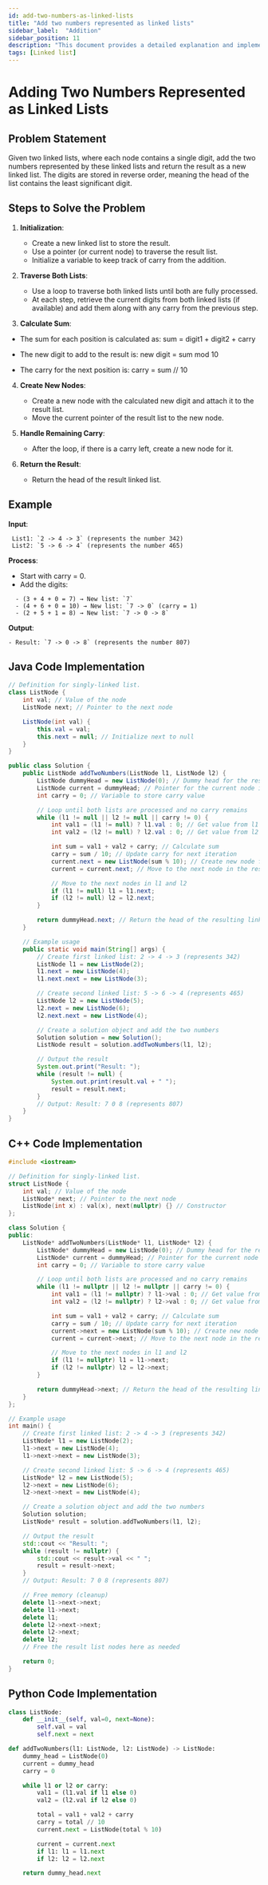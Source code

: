```yaml
---
id: add-two-numbers-as-linked-lists
title: "Add two numbers represented as linked lists"
sidebar_label:  "Addition"
sidebar_position: 11
description: "This document provides a detailed explanation and implementation for adding two numbers represented as linked lists, including step-by-step instructions and example code."
tags: [Linked list]
---
```


# Adding Two Numbers Represented as Linked Lists

## Problem Statement

Given two linked lists, where each node contains a single digit, add the two numbers represented by these linked lists and return the result as a new linked list. The digits are stored in reverse order, meaning the head of the list contains the least significant digit.

## Steps to Solve the Problem

1. **Initialization**: 
   - Create a new linked list to store the result.
   - Use a pointer (or current node) to traverse the result list.
   - Initialize a variable to keep track of carry from the addition.

2. **Traverse Both Lists**: 
   - Use a loop to traverse both linked lists until both are fully processed.
   - At each step, retrieve the current digits from both linked lists (if available) and add them along with any carry from the previous step.

3. **Calculate Sum**: 

 - The sum for each position is calculated as:
          sum = digit1 + digit2 + carry

 - The new digit to add to the result is:
 new digit = sum mod 10

- The carry for the next position is:
  carry = sum // 10


4. **Create New Nodes**: 
   - Create a new node with the calculated new digit and attach it to the result list.
   - Move the current pointer of the result list to the new node.

5. **Handle Remaining Carry**: 
   - After the loop, if there is a carry left, create a new node for it.

6. **Return the Result**: 
   - Return the head of the result linked list.

## Example

**Input**:
```
 List1: `2 -> 4 -> 3` (represents the number 342)
 List2: `5 -> 6 -> 4` (represents the number 465)
```

**Process**:
- Start with carry = 0.
- Add the digits:
```
  - (3 + 4 + 0 = 7) → New list: `7`
  - (4 + 6 + 0 = 10) → New list: `7 -> 0` (carry = 1)
  - (2 + 5 + 1 = 8) → New list: `7 -> 0 -> 8`
  ```

**Output**:
```
- Result: `7 -> 0 -> 8` (represents the number 807)
```

## Java Code Implementation

```java
// Definition for singly-linked list.
class ListNode {
    int val; // Value of the node
    ListNode next; // Pointer to the next node

    ListNode(int val) {
        this.val = val;
        this.next = null; // Initialize next to null
    }
}

public class Solution {
    public ListNode addTwoNumbers(ListNode l1, ListNode l2) {
        ListNode dummyHead = new ListNode(0); // Dummy head for the result list
        ListNode current = dummyHead; // Pointer for the current node in the result
        int carry = 0; // Variable to store carry value

        // Loop until both lists are processed and no carry remains
        while (l1 != null || l2 != null || carry != 0) {
            int val1 = (l1 != null) ? l1.val : 0; // Get value from l1 or 0
            int val2 = (l2 != null) ? l2.val : 0; // Get value from l2 or 0

            int sum = val1 + val2 + carry; // Calculate sum
            carry = sum / 10; // Update carry for next iteration
            current.next = new ListNode(sum % 10); // Create new node for the result
            current = current.next; // Move to the next node in the result

            // Move to the next nodes in l1 and l2
            if (l1 != null) l1 = l1.next;
            if (l2 != null) l2 = l2.next;
        }

        return dummyHead.next; // Return the head of the resulting linked list
    }

    // Example usage
    public static void main(String[] args) {
        // Create first linked list: 2 -> 4 -> 3 (represents 342)
        ListNode l1 = new ListNode(2);
        l1.next = new ListNode(4);
        l1.next.next = new ListNode(3);

        // Create second linked list: 5 -> 6 -> 4 (represents 465)
        ListNode l2 = new ListNode(5);
        l2.next = new ListNode(6);
        l2.next.next = new ListNode(4);

        // Create a solution object and add the two numbers
        Solution solution = new Solution();
        ListNode result = solution.addTwoNumbers(l1, l2);

        // Output the result
        System.out.print("Result: ");
        while (result != null) {
            System.out.print(result.val + " ");
            result = result.next;
        }
        // Output: Result: 7 0 8 (represents 807)
    }
}

```

## C++ Code Implementation

```cpp
#include <iostream>

// Definition for singly-linked list.
struct ListNode {
    int val; // Value of the node
    ListNode* next; // Pointer to the next node
    ListNode(int x) : val(x), next(nullptr) {} // Constructor
};

class Solution {
public:
    ListNode* addTwoNumbers(ListNode* l1, ListNode* l2) {
        ListNode* dummyHead = new ListNode(0); // Dummy head for the result list
        ListNode* current = dummyHead; // Pointer for the current node in the result
        int carry = 0; // Variable to store carry value

        // Loop until both lists are processed and no carry remains
        while (l1 != nullptr || l2 != nullptr || carry != 0) {
            int val1 = (l1 != nullptr) ? l1->val : 0; // Get value from l1 or 0
            int val2 = (l2 != nullptr) ? l2->val : 0; // Get value from l2 or 0

            int sum = val1 + val2 + carry; // Calculate sum
            carry = sum / 10; // Update carry for next iteration
            current->next = new ListNode(sum % 10); // Create new node for the result
            current = current->next; // Move to the next node in the result

            // Move to the next nodes in l1 and l2
            if (l1 != nullptr) l1 = l1->next;
            if (l2 != nullptr) l2 = l2->next;
        }

        return dummyHead->next; // Return the head of the resulting linked list
    }
};

// Example usage
int main() {
    // Create first linked list: 2 -> 4 -> 3 (represents 342)
    ListNode* l1 = new ListNode(2);
    l1->next = new ListNode(4);
    l1->next->next = new ListNode(3);

    // Create second linked list: 5 -> 6 -> 4 (represents 465)
    ListNode* l2 = new ListNode(5);
    l2->next = new ListNode(6);
    l2->next->next = new ListNode(4);

    // Create a solution object and add the two numbers
    Solution solution;
    ListNode* result = solution.addTwoNumbers(l1, l2);

    // Output the result
    std::cout << "Result: ";
    while (result != nullptr) {
        std::cout << result->val << " ";
        result = result->next;
    }
    // Output: Result: 7 0 8 (represents 807)

    // Free memory (cleanup)
    delete l1->next->next;
    delete l1->next;
    delete l1;
    delete l2->next->next;
    delete l2->next;
    delete l2;
    // Free the result list nodes here as needed

    return 0;
}


```


## Python Code Implementation

```python
class ListNode:
    def __init__(self, val=0, next=None):
        self.val = val
        self.next = next

def addTwoNumbers(l1: ListNode, l2: ListNode) -> ListNode:
    dummy_head = ListNode(0)
    current = dummy_head
    carry = 0

    while l1 or l2 or carry:
        val1 = (l1.val if l1 else 0)
        val2 = (l2.val if l2 else 0)

        total = val1 + val2 + carry
        carry = total // 10
        current.next = ListNode(total % 10)

        current = current.next 
        if l1: l1 = l1.next
        if l2: l2 = l2.next

    return dummy_head.next
```
